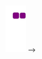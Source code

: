 ![snake gif](https://github.com/jais-omii/jais-omii/blob/output/github-contribution-grid-snake.gif) 
-->
